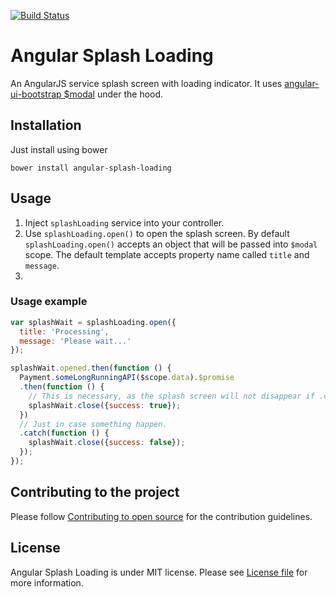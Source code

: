[![Build Status](https://travis-ci.org/zentetsukenz/angular-splash-loading.svg)](https://travis-ci.org/zentetsukenz/angular-splash-loading)

# Angular Splash Loading

An AngularJS service splash screen with loading indicator. It uses [angular-ui-bootstrap $modal](http://angular-ui.github.io/bootstrap/#/modal) under the hood.

## Installation

Just install using bower

`bower install angular-splash-loading`

## Usage

1. Inject `splashLoading` service into your controller.
2. Use `splashLoading.open()` to open the splash screen. By default `splashLoading.open()` accepts an object that will be passed into `$modal` scope. The default template accepts property name called `title` and `message`. 
3. 

### Usage example

```javascript
var splashWait = splashLoading.open({
  title: 'Processing',
  message: 'Please wait...'
});

splashWait.opened.then(function () {
  Payment.someLongRunningAPI($scope.data).$promise
  .then(function () {
    // This is necessary, as the splash screen will not disappear if .close() is not called.
    splashWait.close({success: true});
  })
  // Just in case something happen.
  .catch(function () {
    splashWait.close({success: false});
  });
});
```

## Contributing to the project

Please follow [Contributing to open source](https://guides.github.com/activities/contributing-to-open-source/#contributing) for the contribution guidelines.

## License

Angular Splash Loading is under MIT license.
Please see [License file](https://github.com/zentetsukenz/angular-splash-loading/blob/master/LICENSE) for more information.
